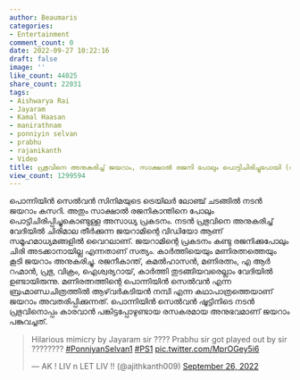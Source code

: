 ```yaml
---
author: Beaumaris
categories:
- Entertainment
comment_count: 0
date: 2022-09-27 10:22:16
draft: false
image: ''
like_count: 44025
share_count: 22031
tags:
- Aishwarya Rai
- Jayaram
- Kamal Haasan
- manirathnam
- ponniyin selvan
- prabhu
- rajanikanth
- Video
title: പ്രഭുവിനെ അനുകരിച്ച് ജയറാം, സാക്ഷാൽ രജനി പോലും പൊട്ടിചിരിച്ചുപോയി (വീഡിയോ )
view_count: 1299594
---
```


പൊന്നിയിൻ സെൽവന്‍ സിനിമയുടെ ട്രെയിലർ ലോഞ്ച് ചടങ്ങിൽ നടൻ ജയറാം കസറി. അതും സാക്ഷാൽ രജനികാന്തിനെ പോലും പൊട്ടിചിരിപ്പിച്ചുകൊണ്ടുള്ള അസാധ്യ പ്രകടനം. നടൻ പ്രഭുവിനെ അനുകരിച്ച് വേദിയിൽ ചിരിമാല തീർക്കുന്ന ജയറാമിന്റെ വിഡിയോ ആണ് സമൂഹമാധ്യമങ്ങളിൽ വൈറലാണ്. ജയറാമിന്റെ പ്രകടനം കണ്ടു രജനിക്കുപോലും ചിരി അടക്കാനായില്ല എന്നതാണ് സത്യം. കാർത്തിയെയും മണിരത്നത്തെയും കൂടി ജയറാം അനുകരിച്ചു. രജനീകാന്ത്, കമൽഹാസൻ, മണിരത്നം, എ ആർ റഹ്മാൻ, പ്രഭു, വിക്രം, ഐശ്വര്യറായ്, കാർത്തി തുടങ്ങിയവരെല്ലാം വേദിയിൽ ഉണ്ടായിരുന്നു. മണിരത്നത്തിന്റെ പൊന്നിയിന്‍ സെല്‍വന്‍ എന്ന ബ്രഹ്മാണ്ഡചിത്രത്തിൽ ആഴ്‌വര്‍കടിയന്‍ നമ്പി എന്ന കഥാപാത്രത്തെയാണ് ജയറാം അവതരിപ്പിക്കുന്നത്. പൊന്നിയിൻ സെൽവൻ ഷൂട്ടിനിടെ നടൻ പ്രഭുവിനൊപ്പം കാരവാൻ പങ്കിട്ടപ്പോഴുണ്ടായ രസകരമായ അനുഭവമാണ് ജയറാം പങ്കുവച്ചത്. 

> Hilarious mimicry by Jayaram sir ???? Prabhu sir got played out by sir ???????? [#PonniyanSelvan1](https://twitter.com/hashtag/PonniyanSelvan1?src=hash&ref_src=twsrc%5Etfw) [#PS1](https://twitter.com/hashtag/PS1?src=hash&ref_src=twsrc%5Etfw) [pic.twitter.com/MprOGey5i6](https://t.co/MprOGey5i6)
> 
> — AK ! LIV n LET LIV !! (@ajithkanth009) [September 26, 2022](https://twitter.com/ajithkanth009/status/1574224120048648193?ref_src=twsrc%5Etfw)